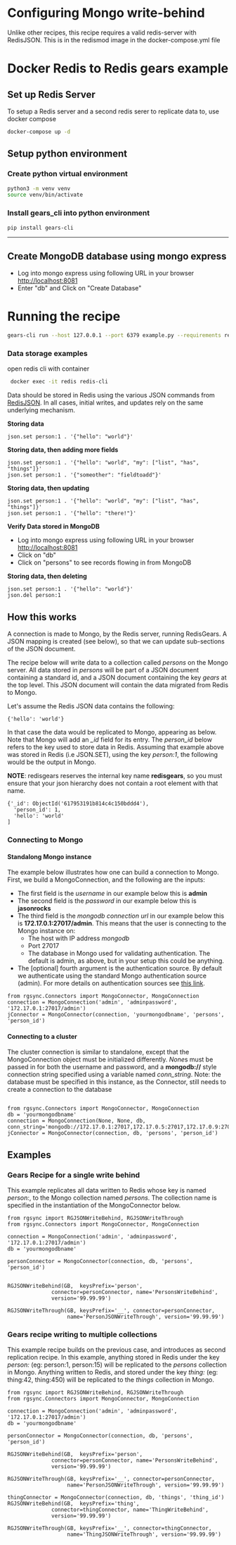 # Configuring Mongo write-behind

Unlike other recipes, this recipe requires a valid redis-server with RedisJSON.  This is in the redismod image in the docker-compose.yml file

# Docker Redis to Redis gears example
## Set up Redis Server
To setup a Redis server and a second redis serer to replicate data to, use docker compose
```bash
docker-compose up -d
```
## Setup python environment
### Create python virtual environment
```bash
python3 -m venv venv
source venv/bin/activate
```
### Install gears_cli into python environment
```bash
pip install gears-cli
```
-----------------
## Create MongoDB database using mongo express
* Log into mongo express using following URL in your browser
[http://localhost:8081
](http://localhost:8081)
* Enter "db" and Click on "Create Database"

# Running the recipe
```bash
gears-cli run --host 127.0.0.1 --port 6379 example.py --requirements requirements.txt
```
### Data storage examples
open redis cli with container
```bash
 docker exec -it redis redis-cli
```

Data should be stored in Redis using the various JSON commands from [RedisJSON](https://redisjson.io). In all cases, initial writes, and updates rely on the same underlying mechanism.

**Storing data**

```
json.set person:1 . '{"hello": "world"}'
```

**Storing data, then adding more fields**

```
json.set person:1 . '{"hello": "world", "my": ["list", "has", "things"]}'
json.set person:1 . '{"someother": "fieldtoadd"}'
```

**Storing data, then updating**

```
json.set person:1 . '{"hello": "world", "my": ["list", "has", "things"]}'
json.set person:1 . '{"hello": "there!"}'
```
**Verify Data stored in MongoDB**
* Log into mongo express using following URL in your browser
[http://localhost:8081
](http://localhost:8081)
* Click on "db"
* Click on "persons" to see records flowing in from MongoDB

**Storing data, then deleting**

```
json.set person:1 . '{"hello": "world"}'
json.del person:1
```

## How this works

A connection is made to Mongo, by the Redis server, running RedisGears.  A JSON mapping is created (see below), so that we can update sub-sections of the JSON document.

The recipe below will write data to a collection called *persons* on the Mongo server.  All data stored in *persons* will be part of a JSON document containing a standard id, and a JSON document containing the key *gears* at the top level. This JSON document will contain the data migrated from Redis to Mongo.

Let's assume the Redis JSON data contains the following:

```{'hello': 'world'}```

In that case the data would be replicated to Mongo, appearing as below. Note that Mongo will add an *_id* field for its entry. The *person_id* below refers to the key used to store data in Redis. Assuming that example above was stored in Redis (i.e JSON.SET), using the key *person:1*, the following would be the output in Mongo.

**NOTE**: redisgears reserves the internal key name **redisgears**, so you must ensure that your json hierarchy does not contain a root element with that name.

```
{'_id': ObjectId('617953191b814c4c150bddd4'),
  'person_id': 1,
  'hello': 'world'
]

```

### Connecting to Mongo

#### Standalong Mongo instance

The example below illustrates how one can build a connection to Mongo. First, we build a MongoConnection, and the following are the inputs:

* The first field is the *username* in our example below this is **admin**
* The second field is the *password* in our example below this is **jasonrocks**
* The third field is the *mongodb connection url* in our example below this is **172.17.0.1:27017/admin**. This means that the user is connecting to the Mongo instance on:
  *  The host with IP address *mongodb*
  *  Port 27017
  *  The database in Mongo used for validating authentication. The default is admin, as above, but in your setup this could be anything.
* The [optional] fourth argument is the authentication source. By default we authenticate using the standard Mongo authentication source (admin). For more details on authentication sources see [this link](https://docs.mongodb.com/manual/core/authentication-mechanisms/).


```
from rgsync.Connectors import MongoConnector, MongoConnection
connection = MongoConnection('admin', 'adminpassword', '172.17.0.1:27017/admin')
jConnector = MongoConnector(connection, 'yourmongodbname', 'persons', 'person_id')
```

#### Connecting to a cluster

The cluster connection is similar to standalone, except that the MongoConnection object must be initialized differently. *None*s must be passed in for both the username and password, and a **mongodb://** style connection string specified using a variable named *conn_string*. Note: the database must be specified in this instance, as the Connector, still needs to create a connection to the database

```

from rgsync.Connectors import MongoConnector, MongoConnection
db = 'yourmongodbname'
connection = MongoConnection(None, None, db, conn_string='mongodb://172.17.0.1:27017,172.17.0.5:27017,172.17.0.9:27017')
jConnector = MongoConnector(connection, db, 'persons', 'person_id')
```

## Examples

### Gears Recipe for a single write behind

This example replicates all data written to Redis whose key is named *person:<something>*, to the Mongo collection named *persons*. The collection name is specified in the instantiation of the MongoConnector below.

```
from rgsync import RGJSONWriteBehind, RGJSONWriteThrough
from rgsync.Connectors import MongoConnector, MongoConnection

connection = MongoConnection('admin', 'adminpassword', '172.17.0.1:27017/admin')
db = 'yourmongodbname'

personConnector = MongoConnector(connection, db, 'persons', 'person_id')


RGJSONWriteBehind(GB,  keysPrefix='person',
              connector=personConnector, name='PersonsWriteBehind',
              version='99.99.99')

RGJSONWriteThrough(GB, keysPrefix='__', connector=personConnector,
                   name='PersonJSONWriteThrough', version='99.99.99')
```

### Gears recipe writing to multiple collections

This example recipe builds on the previous case,  and introduces as second replication recipe. In this example, anything stored in Redis under the key *person:<some key>* (eg: person:1, person:15) will be replicated to the *persons* collection in Mongo. Anything written to Redis, and stored under the key  *thing:<some other key>* (eg: thing:42, thing:450) will be replicated to the *things* collection in Mongo.

```
from rgsync import RGJSONWriteBehind, RGJSONWriteThrough
from rgsync.Connectors import MongoConnector, MongoConnection

connection = MongoConnection('admin', 'adminpassword', '172.17.0.1:27017/admin')
db = 'yourmongodbname'

personConnector = MongoConnector(connection, db, 'persons', 'person_id')

RGJSONWriteBehind(GB,  keysPrefix='person',
              connector=personConnector, name='PersonsWriteBehind',
              version='99.99.99')

RGJSONWriteThrough(GB, keysPrefix='__', connector=personConnector,
                   name='PersonJSONWriteThrough', version='99.99.99')

thingConnector = MongoConnector(connection, db, 'things', 'thing_id')
RGJSONWriteBehind(GB,  keysPrefix='thing',
              connector=thingConnector, name='ThingWriteBehind',
              version='99.99.99')

RGJSONWriteThrough(GB, keysPrefix='__', connector=thingConnector,
                   name='ThingJSONWriteThrough', version='99.99.99')
```

